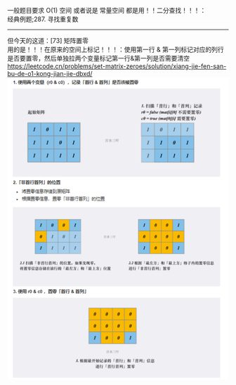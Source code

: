 一般题目要求 O(1) 空间  或者说是 常量空间 都是用！！二分查找！！！：<br>
经典例题;287. 寻找重复数<br>

---

但今天的这道：[73] 矩阵置零<br>
用的是！！！在原来的空间上标记！！！：使用第一行 & 第一列标记对应的列行是否要置零，然后单独拉两个变量标记第一行&第一列是否需要清空<br>
https://leetcode.cn/problems/set-matrix-zeroes/solution/xiang-jie-fen-san-bu-de-o1-kong-jian-jie-dbxd/
![原位置修改O(1)解法](/一些奇妙的算法/imgs/73_矩阵置零.png)
